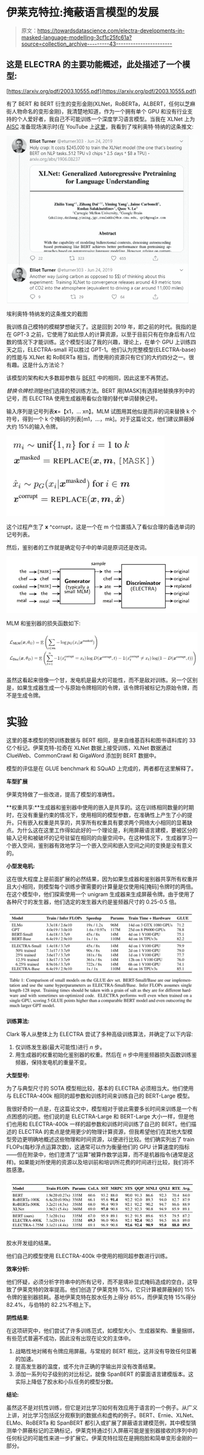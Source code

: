 # 伊莱克特拉:掩蔽语言模型的发展

> 原文：<https://towardsdatascience.com/electra-developments-in-masked-language-modelling-3cf1c25fc61a?source=collection_archive---------43----------------------->

## 这是 ELECTRA 的主要功能概述，此处描述了一个模型:

[https://arxiv.org/pdf/2003.10555.pdf](https://arxiv.org/pdf/2003.10555.pdf)

有了 BERT 和 BERT 衍生的变形金刚(XLNet，RoBERTa，ALBERT，任何以芝麻街人物命名的变形金刚)，我清楚地知道，作为一个拥有单个 GPU 和没有行业支持的个人爱好者，我自己不可能训练一个深度学习语言模型。当我在 XLNet 上为 [AISC](https://ai.science/) 准备现场演示时(在 YouTube 上[这里](https://www.youtube.com/watch?v=Mgck4XFR9GA&t=2166s)，我看到了埃利奥特·特纳的这条推文:

![](img/f5629d585eae2ccdabcd7af1359601de.png)

埃利奥特·特纳发的这条推文的截图

我训练自己模特的模糊梦想破灭了。这是回到 2019 年，即之前的时代。我指的是在 GPT-3 之前，它使用了如此惊人的计算资源，以至于目前只有在你身后有八位数的情况下才能训练。这个模型引起了我的兴趣，理论上，在单个 GPU 上训练四天之后，ELECTRA-small 可以胜过 GPT-1。他们认为完整模型(ELECTRA-base)的性能与 XLNet 和 RoBERTa 相当，而使用的资源只有它们的大约四分之一。很有趣。这是什么方法论？

该模型的架构和大多数超参数与 [BERT](/bert-explained-state-of-the-art-language-model-for-nlp-f8b21a9b6270) 中的相同，因此这里不再赘述。

*替换令牌检测*是他们选择的预训练方法。BERT 用[MASK]有选择地替换序列中的记号，而 ELECTRA 使用生成器用看似合理的替代单词替换记号。

输入序列是记号列表**x**=【x1，… xn】。MLM 试图用其他似是而非的词来替换 k 个符号，得到一个 k 个掩码的列表[m1，…，mk]。对于这篇论文，他们建议屏蔽掉大约 15%的输入令牌。

![](img/a9f54fafe8494d8652a1bfb4ec141177.png)

这个过程产生了 **x** ^corrupt，这是一个在 m 个位置插入了看似合理的备选单词的记号列表。

然后，鉴别者的工作就是确定句子中的单词是原词还是改词。

![](img/66826dd8795df4dc3af8266f971fbb9b.png)

MLM 和鉴别器的损失函数如下:

![](img/1d9e87f926543e1fc5c641b06805e255.png)

虽然这看起来很像一个甘，发电机是最大的可能性，而不是敌对训练。另一个区别是，如果生成器生成一个与原始令牌相同的令牌，该令牌将被标记为原始令牌，而不是生成令牌。

# 实验

这里的基本模型的预训练数据与 BERT 相同，是来自维基百科和图书语料库的 33 亿个标记。伊莱克特-拉奇在 XLNet 数据上接受训练，XLNet 数据通过 ClueWeb、CommonCrawl 和 GigaWord 添加到 BERT 数据中。

模型的评估是在 GLUE benchmark 和 SQuAD 上完成的，两者都在这里解释了。

**车型扩展**

伊莱克特做了一些改进，提高了模型的准确性。

**权重共享:**生成器和鉴别器中使用的嵌入是共享的。这在训练相同数量的时期时，在没有重量约束的情况下，使用相同的模型参数，在准确性上产生了小的提升。只有嵌入权重是共享的，共享所有权重具有要求两个网络大小相同的显著缺点。为什么这在这里工作得如此好的一个理论是，利用屏蔽语言建模，要被区分的输入记号和被破坏的记号驻留在相同的向量空间中。在这种情况下，生成器学习一个嵌入空间，鉴别器有效地学习一个嵌入空间和嵌入空间之间的变换是没有意义的。

**小型发电机:**

这在很大程度上是前面扩展的必然结果，因为如果生成器和鉴别器共享所有权重并且大小相同，则模型每个训练步骤需要的计算量是仅使用纯[掩码]令牌时的两倍。在这个模型中，他们探索使用一个 unigram 生成器来生成屏蔽令牌。由于使用了各种尺寸的发生器，他们选定的发生器大约是鉴频器尺寸的 0.25-0.5 倍。

![](img/1c4b0b21b25ba1703e44794fc7b1df13.png)

**训练算法:**

Clark 等人从整体上为 ELECTRA 尝试了多种高级训练算法，并确定了以下内容:

1.  仅训练发生器(最大可能性)进行 *n* 步。
2.  用生成器的权重初始化鉴别器的权重。然后在 *n* 步中用鉴频器损失函数训练鉴频器，保持发电机的重量不变。

**大型型号:**

为了与典型尺寸的 SOTA 模型相比较，基本的 ELECTRA 必须相当大。他们使用与 ELECTRA-400k 相同的超参数和训练时间来训练自己的 BERT-Large 模型。

我很好奇的一点是，在这篇论文中，模型相对于彼此需要多长时间来训练是一个有点困惑的问题。他们说的是 ELECTRA-Large 和 BERT-Large 大小一样，但是他们也用和 ELECTRA-400k 一样的超参数和训练时间训练了自己的 BERT。他们描述的 ELECTRA 的卖点是使用更少的物理计算资源，但我希望他们在其他大型模型旁边更明确地概述这些物理和时间资源，以便进行比较。他们确实列出了 train FLOPs(每秒浮点运算次数)，这通常可以作为衡量他们的 GPU 计算速度的指标——但在附录中，他们澄清了“运算”被算作数学运算，而不是机器指令(通常是这样)。如果能对所使用的资源以及培训前和培训所花费的时间进行比较，我们将不胜感激。

![](img/fc27952e1c1f39995b56b2afdb1b6d3f.png)

胶水开发组的结果。

他们自己的模型使用 ELECTRA-400k 中使用的相同超参数进行训练。

**效率分析:**

他们怀疑，必须分析字符串中的所有记号，而不是填补显式掩码造成的空白，这导致了伊莱克特的效率提高。他们创造了伊莱克特 15%，它只计算被屏蔽掉的 15%令牌的鉴别器损耗。基地伊莱克特在胶水任务上得分 85%，而伊莱克特 15%得分 82.4%，与伯特的 82.2%不相上下。

**阴性结果**:

在这项研究中，他们尝试了许多训练范式，如模型大小、生成器架构、重量捆绑，有些范式普遍不成功，因此没有出现在论文的主体中。

1.  战略性地对稀有令牌应用屏蔽。与常规的 BERT 相比，这并没有导致任何显著的加速。
2.  提高发生器的温度，或不允许正确的字输出并没有改善结果。
3.  添加一系列句子级别的对比标记，就像 SpanBERT 的蒙面语言建模版本。这实际上降低了胶水和小队任务的模型分数。

**结论:**

虽然这不是对抗性训练，但它是对比学习如何有效应用于语言的一个例子。从广义上讲，对比学习包括区分观察到的数据点和虚构的例子。BERT、Ernie、XLNet、ELMo、RoBERTa 和 SpanBERT 都引入或扩展了屏蔽语言建模范例，其中模型猜测单个屏蔽标记的正确标记，伊莱克特通过引入屏蔽可能是鉴别器接收的序列中的任何标记的可能性来进一步扩展它。伊莱克特拉现在是拥抱脸和简单变形金刚的一部分。